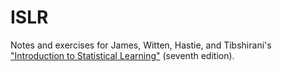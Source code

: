 # ISLR

Notes and exercises for James, Witten, Hastie, and Tibshirani's ["Introduction
to Statistical Learning"](http://www-bcf.usc.edu/~gareth/ISL/getbook.html)
(seventh edition).
